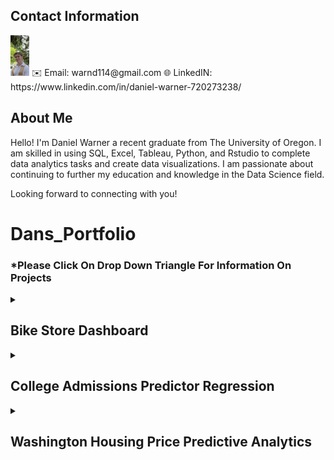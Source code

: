## Contact Information

<img src="grad pic 2.jpg" alt="Daniel Warner" width="30">
✉️ Email: warnd114@gmail.com
🌐 LinkedIN: https://www.linkedin.com/in/daniel-warner-720273238/


## About Me

Hello! I'm Daniel Warner a recent graduate from The University of Oregon. I am skilled in using SQL, Excel, Tableau, Python, and Rstudio to complete data analytics tasks and create data visualizations. I am passionate about continuing to further my education and knowledge in the Data Science field.

Looking forward to connecting with you!


# Dans_Portfolio
### *Please Click On Drop Down Triangle For Information On Projects
<details>
<summary><h2> Bike Store Dashboard</h2></summary>

Welcome to my Bike Store Project. This project involved creating tables in Microsoft SQL, cleaning, merging, and grouping the data. Connecting SQL to Excel to create pivot tables and an Excel dashboard.
Then finally connecting it to Tableau Public to create another more interactive dashboard. The dataset includes information about Bike store locations, Bike types, Customer names, Sales rep names, order dates, revenue, and more.

The goal was to create an easily digestible dashboard where stakeholders could get quick information about profitable stores, customers, years, bike models, and more at a glance. This is aimed to assist business operations and potentially improving sales strategies.

[Bike Store Dashboard Commit Files](https://github.com/DanWarner00/dans_portfolio)

Files In the Repository Under the "BikeStoreCommit" Include:
* BikeStores Sample Database (Creating and loading data)
* BikeStoreQuery1 (Writing code to merge and group data)
* BikeStoreDashboard.xlsx (Excel file containing pivot tables and Excel dashboard)
* BikeStoreDashboardTableau (png of Tableau Dashboard) [Tableau Dashboard Link](https://public.tableau.com/app/profile/daniel.warner8834/viz/BikeStoreDashboard_16863504991130/Dashboard1)
  <img src="BikeStoreDashboardTableau.png" alt="Tableau Dashboard" style="width:420px;">

 </details>
<details>
 <summary><h2> College Admissions Predictor Regression</h2></summary>


Welcome to my College Admissions Project. In this project, I had a sample dataset with hundreds of students' chances of admission based on their GRE scores, CGPAs, information on if they had done research projects, what rating the college they are applying for is (1-5), and more data involving their academic success. I also have a hypothetical dataset with the information above minus the chance of admission for 5 prospective students.

The goal of the code was to run multiple different regressions to try to find out the most accurate model to incorporate to get a prediction for the "CollegeScores" dataset that had the 5 prospective students. The models included linear regression, decision tree regression, and random forest regression.

Files In the Repository Under the "CollegeAdmissionCommit" Include:
* Admission_Predict_Ver1.1 (Sample dataset with 500 students' scores and admission %)
* CollegeScores (Information on the prospective students)
* GraduateAdmissionCode (python code used on studio visual code to test, train, and create models to predict the students' chance at admission) [Link to Code](https://github.com/DanWarner00/dans_portfolio/blob/master/GraduateAdmissionCode.py)
* StudentPredictions (Screen clipping of output for the chance of admission)

The linear regression model ended with the lowest MSE, and using that model I was able to get a prediction of the students' chance of admission to their respective schools (81.3, 69.2...)
<img src="StudentPredictions.png" alt="Student Prediction Percentage" style="width:420px;">

</details>

<details>
<summary><h2> Washington Housing Price Predictive Analytics</h2></summary>


Welcome to my Housing Price Prediction Project. This project was completed during my time at the University of Oregon in my Predictive Modeling class. This dataset was found through Kaggle and contained 4600 rows of data including information about Washington houses'; prices, city, sq. footage, bedrooms, bathrooms, if they were waterfront properties, had a view, had been remodeled, and much more.

The goal of the project is to create an accurate price for new listings based on previous listings in the state of Washington. The dataset required a lot of cleaning and manipulation that was done through Rstudio to be useful for our problem and regression models. By using multiple different regression techniques I determined the best-fit model regression model to run to come up with the highest accuracy through partitioning the data and training it on the "HousingPricesRawData" dataset. After determining significant variables for predicting the price 
and exploring three models and performing cross-validations on those models, the Linear Regression model was our best fit for this task. The Linear Regression model ended with a MAPE of 19.7.

For a doc of my complete summary [Click Here](https://github.com/DanWarner00/dans_portfolio/blob/master/HousingPredictionProject455.docx)

For Complete Rstudio Code [Click Here](https://github.com/DanWarner00/dans_portfolio/blob/master/HousingPricesCompleteCode.R)

Files In the Repository Under the "HousingPricesCommit" Include:
* HousingPricesRawData.csv (The uncleaned raw data used in R studio)
* HousingPricesCompleteCode.R (Rstudio code used to clean/manipulate and create the regression models)
* HousingPredictionProject455.docx (Full report including plot outputs, explanation of code, Introduction to the problem, error measures, data cleaning and manipulating explanation, and conclusion/summary)
</details>


